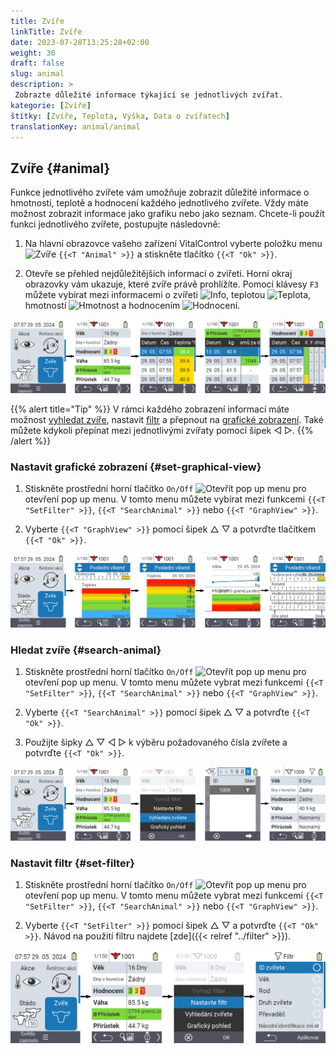 ```yaml
---
title: Zvíře
linkTitle: Zvíře
date: 2023-07-28T13:25:28+02:00
weight: 30
draft: false
slug: animal
description: >
 Zobrazte důležité informace týkající se jednotlivých zvířat.
kategorie: [Zvíře]
štítky: [Zvíře, Teplota, Výška, Data o zvířatech]
translationKey: animal/animal
---
```

## Zvíře {#animal}

Funkce jednotlivého zvířete vám umožňuje zobrazit důležité informace o hmotnosti, teplotě a hodnocení každého jednotlivého zvířete. Vždy máte možnost zobrazit informace jako grafiku nebo jako seznam. Chcete-li použít funkci jednotlivého zvířete, postupujte následovně:

1. Na hlavní obrazovce vašeho zařízení VitalControl vyberte položku menu <img src="/icons/main/animal.svg" width="35" align="bottom" alt="Zvíře" /> `{{<T "Animal" >}}` a stiskněte tlačítko `{{<T "Ok" >}}`.

2. Otevře se přehled nejdůležitějších informací o zvířeti. Horní okraj obrazovky vám ukazuje, které zvíře právě prohlížíte. Pomocí klávesy `F3` můžete vybírat mezi informacemi o zvířeti <img src="/icons/footer/info.svg" width="20" align="bottom" alt="Info" />, teplotou <img src="/icons/actions/temperature.svg" width="10" align="bottom" alt="Teplota" />, hmotností <img src="/icons/actions/weight.svg" width="20" align="bottom" alt="Hmotnost" /> a hodnocením <img src="/icons/actions/rating.svg" width="25" align="bottom" alt="Hodnocení" />.

![VitalControl: Menu Zvíře](images/list.png "Zobrazit jako seznam")

{{% alert title="Tip"  %}}
V rámci každého zobrazení informací máte možnost [vyhledat zvíře](#search-animal), nastavit [filtr](#set-filter) a přepnout na [grafické zobrazení](#set-graphical-view).
Také můžete kdykoli přepínat mezi jednotlivými zvířaty pomocí šipek ◁ ▷.
{{% /alert %}}

### Nastavit grafické zobrazení {#set-graphical-view}

1. Stiskněte prostřední horní tlačítko `On/Off` <img src="/icons/footer/search_chart.svg" width="40" align="bottom" alt="Otevřít pop up menu" /> pro otevření pop up menu. V tomto menu můžete vybírat mezi funkcemi `{{<T "SetFilter" >}}`, `{{<T "SearchAnimal" >}}` nebo `{{<T "GraphView" >}}`.

2. Vyberte `{{<T "GraphView" >}}` pomocí šipek △ ▽ a potvrďte tlačítkem `{{<T "Ok" >}}`.


![VitalControl: Menu Zvíře](images/graphic.png "Reprezentace jako grafika")

### Hledat zvíře {#search-animal}

1. Stiskněte prostřední horní tlačítko `On/Off` <img src="/icons/footer/search_chart.svg" width="40" align="bottom" alt="Otevřít pop up menu" /> pro otevření pop up menu. V tomto menu můžete vybrat mezi funkcemi `{{<T "SetFilter" >}}`, `{{<T "SearchAnimal" >}}` nebo `{{<T "GraphView" >}}`.

2. Vyberte `{{<T "SearchAnimal" >}}` pomocí šipek △ ▽ a potvrďte `{{<T "Ok" >}}`.

3. Použijte šipky △ ▽ ◁ ▷ k výběru požadovaného čísla zvířete a potvrďte `{{<T "Ok" >}}`.

![VitalControl: Menu Zvíře](images/search.png "Hledat zvíře")

### Nastavit filtr {#set-filter}

1. Stiskněte prostřední horní tlačítko `On/Off` <img src="/icons/footer/search_chart.svg" width="40" align="bottom" alt="Otevřít pop up menu" /> pro otevření pop up menu. V tomto menu můžete vybrat mezi funkcemi `{{<T "SetFilter" >}}`, `{{<T "SearchAnimal" >}}` nebo `{{<T "GraphView" >}}`.

2. Vyberte `{{<T "SetFilter" >}}` pomocí šipek △ ▽ a potvrďte `{{<T "Ok" >}}`.
Návod na použití filtru najdete [zde]({{< relref "../filter" >}}).

![VitalControl: Menu Zvíře](images/filter.png "Nastavit filtr")
